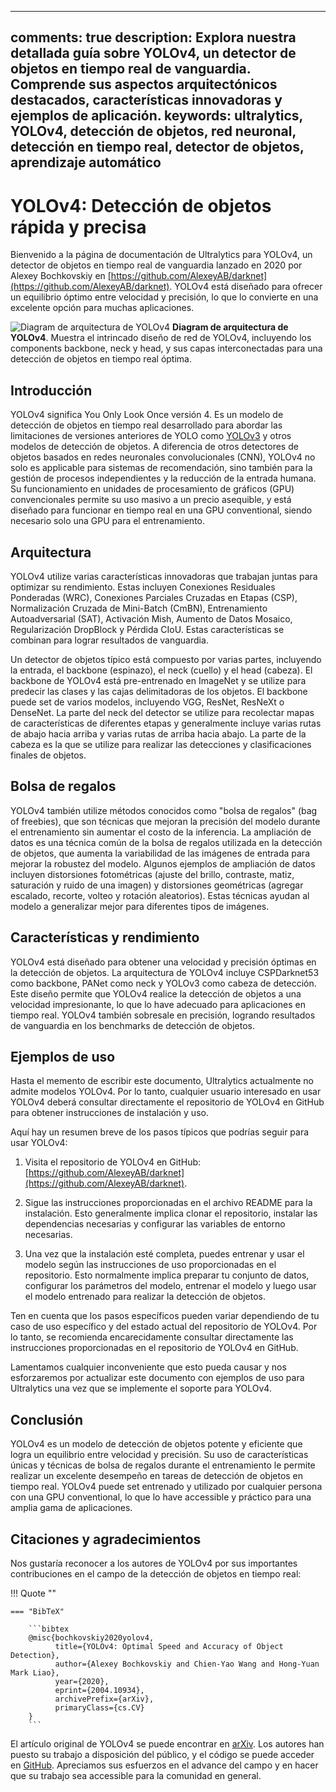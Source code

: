 ______________________________________________________________________

## comments: true description: Explora nuestra detallada guía sobre YOLOv4, un detector de objetos en tiempo real de vanguardia. Comprende sus aspectos arquitectónicos destacados, características innovadoras y ejemplos de aplicación. keywords: ultralytics, YOLOv4, detección de objetos, red neuronal, detección en tiempo real, detector de objetos, aprendizaje automático

# YOLOv4: Detección de objetos rápida y precisa

Bienvenido a la página de documentación de Ultralytics para YOLOv4, un detector de objetos en tiempo real de vanguardia lanzado en 2020 por Alexey Bochkovskiy en [https://github.com/AlexeyAB/darknet](https://github.com/AlexeyAB/darknet). YOLOv4 está diseñado para ofrecer un equilibrio óptimo entre velocidad y precisión, lo que lo convierte en una excelente opción para muchas aplicaciones.

![Diagram de arquitectura de YOLOv4](https://user-images.githubusercontent.com/26833433/246185689-530b7fe8-737b-4bb0-b5dd-de10ef5aface.png) **Diagram de arquitectura de YOLOv4**. Muestra el intrincado diseño de red de YOLOv4, incluyendo los components backbone, neck y head, y sus capas interconectadas para una detección de objetos en tiempo real óptima.

## Introducción

YOLOv4 significa You Only Look Once versión 4. Es un modelo de detección de objetos en tiempo real desarrollado para abordar las limitaciones de versiones anteriores de YOLO como [YOLOv3](yolov3.md) y otros modelos de detección de objetos. A diferencia de otros detectores de objetos basados en redes neuronales convolucionales (CNN), YOLOv4 no solo es applicable para sistemas de recomendación, sino también para la gestión de procesos independientes y la reducción de la entrada humana. Su funcionamiento en unidades de procesamiento de gráficos (GPU) convencionales permite su uso masivo a un precio asequible, y está diseñado para funcionar en tiempo real en una GPU conventional, siendo necesario solo una GPU para el entrenamiento.

## Arquitectura

YOLOv4 utilize varias características innovadoras que trabajan juntas para optimizar su rendimiento. Estas incluyen Conexiones Residuales Ponderadas (WRC), Conexiones Parciales Cruzadas en Etapas (CSP), Normalización Cruzada de Mini-Batch (CmBN), Entrenamiento Autoadversarial (SAT), Activación Mish, Aumento de Datos Mosaico, Regularización DropBlock y Pérdida CIoU. Estas características se combinan para lograr resultados de vanguardia.

Un detector de objetos típico está compuesto por varias partes, incluyendo la entrada, el backbone (espinazo), el neck (cuello) y el head (cabeza). El backbone de YOLOv4 está pre-entrenado en ImageNet y se utilize para predecir las clases y las cajas delimitadoras de los objetos. El backbone puede set de varios modelos, incluyendo VGG, ResNet, ResNeXt o DenseNet. La parte del neck del detector se utilize para recolectar mapas de características de diferentes etapas y generalmente incluye varias rutas de abajo hacia arriba y varias rutas de arriba hacia abajo. La parte de la cabeza es la que se utilize para realizar las detecciones y clasificaciones finales de objetos.

## Bolsa de regalos

YOLOv4 también utilize métodos conocidos como "bolsa de regalos" (bag of freebies), que son técnicas que mejoran la precisión del modelo durante el entrenamiento sin aumentar el costo de la inferencia. La ampliación de datos es una técnica común de la bolsa de regalos utilizada en la detección de objetos, que aumenta la variabilidad de las imágenes de entrada para mejorar la robustez del modelo. Algunos ejemplos de ampliación de datos incluyen distorsiones fotométricas (ajuste del brillo, contraste, matiz, saturación y ruido de una imagen) y distorsiones geométricas (agregar escalado, recorte, volteo y rotación aleatorios). Estas técnicas ayudan al modelo a generalizar mejor para diferentes tipos de imágenes.

## Características y rendimiento

YOLOv4 está diseñado para obtener una velocidad y precisión óptimas en la detección de objetos. La arquitectura de YOLOv4 incluye CSPDarknet53 como backbone, PANet como neck y YOLOv3 como cabeza de detección. Este diseño permite que YOLOv4 realice la detección de objetos a una velocidad impresionante, lo que lo have adecuado para aplicaciones en tiempo real. YOLOv4 también sobresale en precisión, logrando resultados de vanguardia en los benchmarks de detección de objetos.

## Ejemplos de uso

Hasta el memento de escribir este documento, Ultralytics actualmente no admite modelos YOLOv4. Por lo tanto, cualquier usuario interesado en usar YOLOv4 deberá consultar directamente el repositorio de YOLOv4 en GitHub para obtener instrucciones de instalación y uso.

Aquí hay un resumen breve de los pasos típicos que podrías seguir para usar YOLOv4:

1. Visita el repositorio de YOLOv4 en GitHub: [https://github.com/AlexeyAB/darknet](https://github.com/AlexeyAB/darknet).

2. Sigue las instrucciones proporcionadas en el archivo README para la instalación. Esto generalmente implica clonar el repositorio, instalar las dependencias necesarias y configurar las variables de entorno necesarias.

3. Una vez que la instalación esté completa, puedes entrenar y usar el modelo según las instrucciones de uso proporcionadas en el repositorio. Esto normalmente implica preparar tu conjunto de datos, configurar los parámetros del modelo, entrenar el modelo y luego usar el modelo entrenado para realizar la detección de objetos.

Ten en cuenta que los pasos específicos pueden variar dependiendo de tu caso de uso específico y del estado actual del repositorio de YOLOv4. Por lo tanto, se recomienda encarecidamente consultar directamente las instrucciones proporcionadas en el repositorio de YOLOv4 en GitHub.

Lamentamos cualquier inconveniente que esto pueda causar y nos esforzaremos por actualizar este documento con ejemplos de uso para Ultralytics una vez que se implemente el soporte para YOLOv4.

## Conclusión

YOLOv4 es un modelo de detección de objetos potente y eficiente que logra un equilibrio entre velocidad y precisión. Su uso de características únicas y técnicas de bolsa de regalos durante el entrenamiento le permite realizar un excelente desempeño en tareas de detección de objetos en tiempo real. YOLOv4 puede set entrenado y utilizado por cualquier persona con una GPU conventional, lo que lo have accessible y práctico para una amplia gama de aplicaciones.

## Citaciones y agradecimientos

Nos gustaría reconocer a los autores de YOLOv4 por sus importantes contribuciones en el campo de la detección de objetos en tiempo real:

!!! Quote ""

````
=== "BibTeX"

    ```bibtex
    @misc{bochkovskiy2020yolov4,
          title={YOLOv4: Optimal Speed and Accuracy of Object Detection},
          author={Alexey Bochkovskiy and Chien-Yao Wang and Hong-Yuan Mark Liao},
          year={2020},
          eprint={2004.10934},
          archivePrefix={arXiv},
          primaryClass={cs.CV}
    }
    ```
````

El artículo original de YOLOv4 se puede encontrar en [arXiv](https://arxiv.org/abs/2004.10934). Los autores han puesto su trabajo a disposición del público, y el código se puede acceder en [GitHub](https://github.com/AlexeyAB/darknet). Apreciamos sus esfuerzos en el advance del campo y en hacer que su trabajo sea accessible para la comunidad en general.
